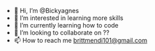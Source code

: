 - 👋 Hi, I’m @Bickyagnes
- 👀 I’m interested in learning more skills
- 🌱 I’m currently learning how to code
- 💞️ I’m looking to collaborate on ??
- 📫 How to reach me brittmendi101@gmail.com

<!---
Bickyagnes/Bickyagnes is a ✨ special ✨ repository because its `README.md` (this file) appears on your GitHub profile.
You can click the Preview link to take a look at your changes.
--->
